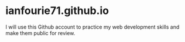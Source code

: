 # ianfourie71.github.io
I will use this Github account to practice my web development skills and make them public for review.
